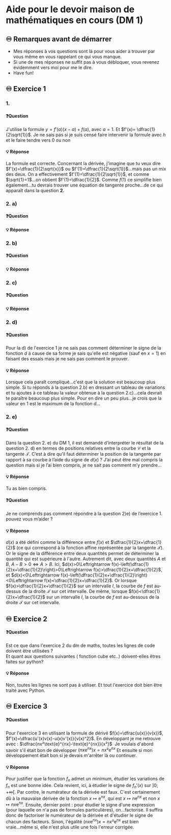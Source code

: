 # Aide pour le devoir maison de mathématiques en cours (DM 1)
## ♾️ Remarques avant de démarrer
- Mes réponses à vos questions sont là pour vous aider à trouver par vous même en vous rappelant ce qui vous manque.
- Si une de mes réponses ne suffit pas à vous débloquer, vous revenez évidemment vers moi pour me le dire.
- Have fun!

## ♾️ Exercice 1

### 1.
#### ❓Question

J'utilise la formule $y=f'(a)(x-a)+f(a)$, avec $a=1$. Et $f'(x)= \dfrac{1}{2\sqrt{1}}$.
Je ne sais pas si je suis censé faire intervenir la formule avec $h$ et le faire tendre vers 0 ou non
####  💡 Réponse
La formule est correcte.
Concernant la dérivée, j'imagine que tu veux dire $f'(x)=\dfrac{1}{2\sqrt{x}}$ ou $f'(1)=\dfrac{1}{2\sqrt{1}}$...mais pas un mix des deux.
On a effectivement $f'(1)=\dfrac{1}{2\sqrt{1}}$, et comme $\sqrt{1}=1$...on obtient $f'(1)=\dfrac{1}{2}$.
Comme $f(1)$ ce simplifie bien également...tu devrais trouver une équation de tangente proche...de ce qui apparaît dans la question **2.**

### 2. a)
#### ❓Question
####  💡 Réponse

### 2. b)
#### ❓Question
####  💡 Réponse

### 2. c)
#### ❓Question
####  💡 Réponse

### 2. d)
#### ❓Question

Pour la d) de l'exercice 1 je ne sais pas comment déterminer le signe de la fonction $d$ à cause de sa forme je sais qu'elle est négative (sauf en $x=1$) en faisant des essais mais je ne sais pas comment le prouver.

####  💡 Réponse

Lorsque cela paraît compliqué...c'est que la solution est beaucoup plus simple.
Si tu réponds à la question 2.b) en dressant un tableau de variations et tu ajoutes à ce tableau la valeur obtenue à la question 2.c)...cela devrait te paraître beaucoup plus simple.
Pour en dire un peu plus...je crois que la valeur en $1$ est le maximum de la fonction $d$...

### 2. e)
#### ❓Question

Dans la question 2. e) du DM 1, il est demandé d’interpréter le résultat de la question 2. d) en termes de positions relatives entre la courbe $\mathcal{C}$ et la tangente $\mathcal{T}$. C’est à dire qu’il faut déterminer la position de la tangente par rapport à sa courbe à l’aide du signe de $d(x)$ ? J’ai peut être mal compris la question mais si je l’ai bien compris, je ne sait pas comment m’y prendre…
####  💡 Réponse

Tu as bien compris.

#### ❓Question

Je ne comprends pas comment répondre à la question 2)e) de l’exercice 1. pouvez vous m’aider ?
####  💡 Réponse

$d(x)$ a été défini comme la différence entre $f(x)$ et $\dfrac{1}{2}x+\dfrac{1}{2}$ (ce qui correspond à la fonction affine représentée par la tangente $\mathcal{T}$).
Or le signe de la différence entre deux quantités permet de déterminer la quantité qui est supérieure à l'autre.
Autrement dit, avec deux quantités $A$ et $B$, 
$A-B>0\Leftrightarrow A>B$.
Ici, $d(x)>0\Leftrightarrow f(x)-\left(\dfrac{1}{2}x+\dfrac{1}{2}\right)>0\Leftrightarrow f(x)>\dfrac{1}{2}x+\dfrac{1}{2}$,
et $d(x)<0\Leftrightarrow f(x)-\left(\dfrac{1}{2}x+\dfrac{1}{2}\right)<0\Leftrightarrow f(x)<\dfrac{1}{2}x+\dfrac{1}{2}$.
Or lorsque $f(x)>\dfrac{1}{2}x+\dfrac{1}{2}$ sur un intervalle $I$, la courbe de $f$ est au-dessus de la droite $\mathcal{T}$ sur cet intervalle.
De même, lorsque $f(x)<\dfrac{1}{2}x+\dfrac{1}{2}$ sur un intervalle $I$, la courbe de $f$ est au-dessous de la droite $\mathcal{T}$ sur cet intervalle.


## ♾️ Exercice 2

#### ❓Question

Est ce que dans l'exercice 2 du dm de maths, toutes les lignes de code doivent être utilisées ?  
Et quant aux questions suivantes ( fonction cube etc..) doivent-elles êtres faites sur python?

####  💡 Réponse

Non, toutes les lignes ne sont pas à utiliser.
Et tout l'exercice doit bien être traité avec Python.

## ♾️ Exercice 3

#### ❓Question

Pour l'exercice 3 en utilisant la formule de dérivé $f(x)=\dfrac{u(x)}{v(x)}$, 
$f'(x)=\dfrac{u'(x)v(x)-u(x)v'(x)}{v(x)^2}$.
En développant je me retrouve avec : $\dfrac{nx²\text{e}^{nx}-\text{e}^{nx}}{x²}$ 
Je voulais d'abord savoir s'il était bon de développer $\left(nx\text{e}^{nx}\right)x = nx²\text{e}^{nx}$
Et ensuite si mon développement était bon si je devais m'arrêter là ou continuer.

####  💡 Réponse

Pour justifier que la fonction $f_n$ admet un minimum, étudier les variations de $f_n$ est une bonne idée.
Cela revient, ici, à étudier le signe de $f_n'(x)$ sur $]0;+\infty[$.
Par contre, le numérateur de ta dérivée est faux.
C'est certainement dû à la mauvaise dérivée de la fonction $x\mapsto \text{e}^{nx}$, qui est $x\mapsto n\text{e}^{nx}$ et non $x\mapsto nx\text{e}^{nx}$.
Ensuite, dernier point : pour étudier le signe d'une expression (pour laquelle on n'a pas de formules particulières), on...factorise.
Il suffira donc de factoriser le numérateur de la dérivée et d'étudier le signe de chacun des facteurs.
Sinon, l'égalité $\left(nx\text{e}^{nx}\right)x = nx²\text{e}^{nx}$ est bien vraie...même si, elle n'est plus utile une fois l'erreur corrigée.